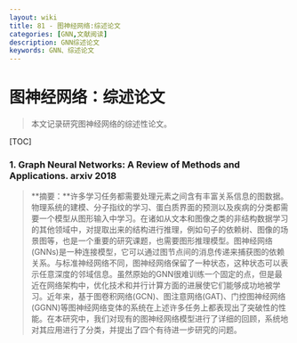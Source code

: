 ```yaml
---
layout: wiki
title: 81 - 图神经网络:综述论文
categories: [GNN,文献阅读]
description: GNN综述论文
keywords: GNN、综述论文
---
```


# 图神经网络：综述论文

> 本文记录研究图神经网络的综述性论文。

[TOC]

### **1. Graph Neural Networks: A Review of Methods and Applications.** arxiv 2018

> **摘要：**许多学习任务都需要处理元素之间含有丰富关系信息的图数据。物理系统的建模、分子指纹的学习、蛋白质界面的预测以及疾病的分类都需要一个模型从图形输入中学习。在诸如从文本和图像之类的非结构数据学习的其他领域中，对提取出来的结构进行推理，例如句子的依赖树、图像的场景图等，也是一个重要的研究课题，也需要图形推理模型。图神经网络(GNNs)是一种连接模型，它可以通过图节点间的消息传递来捕获图的依赖关系。与标准神经网络不同，图神经网络保留了一种状态，这种状态可以表示任意深度的邻域信息。虽然原始的GNN很难训练一个固定的点，但是最近在网络架构中，优化技术和并行计算方面的进展使它们能够成功地被学习。近年来，基于图卷积网络(GCN)、图注意网络(GAT)、门控图神经网络(GGNN)等图神经网络变体的系统在上述许多任务上都表现出了突破性的性能。在本研究中，我们对现有的图神经网络模型进行了详细的回顾，系统地对其应用进行了分类，并提出了四个有待进一步研究的问题。








